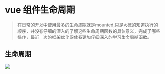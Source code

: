 # vue 组件生命周期

> 在日常的开发中使用最多的生命周期就是mounted,只是大概的知道执行的顺序，并没有仔细的深入的了解这些生命周期函数的具体意义，完成了哪些操作，最近一次的框架优化促使我更加仔细深入的学习生命周期函数。

## 生命周期

![](https://vuejs.org/images/lifecycle.png)

